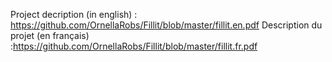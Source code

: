 Project decription (in english) : https://github.com/OrnellaRobs/Fillit/blob/master/fillit.en.pdf
Description du projet (en français) :https://github.com/OrnellaRobs/Fillit/blob/master/fillit.fr.pdf

